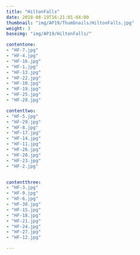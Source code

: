 ```yaml
---
title: "HiltonFalls"
date: 2018-08-19T16:21:01-04:00
thumbnail: "img/AP19/Thumbnails/HiltonFalls.jpg"
weight: 3
baseimg: "img/AP19/HiltonFalls/"

contentone:
- "HF-7.jpg"
- "HF-4.jpg"
- "HF-16.jpg"
- "HF-1.jpg"
- "HF-13.jpg"
- "HF-22.jpg"
- "HF-10.jpg"
- "HF-19.jpg"
- "HF-25.jpg"
- "HF-28.jpg"

contenttwo:
- "HF-5.jpg"
- "HF-29.jpg"
- "HF-8.jpg"
- "HF-17.jpg"
- "HF-14.jpg"
- "HF-11.jpg"
- "HF-26.jpg"
- "HF-20.jpg"
- "HF-23.jpg"
- "HF-2.jpg"


contentthree:
- "HF-3.jpg"
- "HF-9.jpg"
- "HF-6.jpg"
- "HF-30.jpg"
- "HF-15.jpg"
- "HF-18.jpg"
- "HF-21.jpg"
- "HF-24.jpg"
- "HF-27.jpg"
- "HF-12.jpg"

---
```

